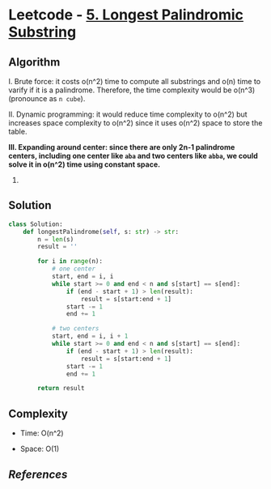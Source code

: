 # Leetcode - [5. Longest Palindromic Substring](https://leetcode.com/problems/longest-palindromic-substring/)

## Algorithm

I. Brute force: it costs o(n^2) time to compute all substrings and o(n) time to varify if it is a palindrome. Therefore, the time complexity would be o(n^3) (pronounce as `n cube`).

II. Dynamic programming: it would reduce time complexity to o(n^2) but increases space complexity to o(n^2) since it uses o(n^2) space to store the table.

**III. Expanding around center: since there are only 2n-1 palindrome centers, including one center like `aba` and two centers like `abba`, we could solve it in o(n^2) time using constant space.**

1.

## Solution

```python
class Solution:
    def longestPalindrome(self, s: str) -> str:
        n = len(s)
        result = ''

        for i in range(n):
            # one center
            start, end = i, i
            while start >= 0 and end < n and s[start] == s[end]:
                if (end - start + 1) > len(result):
                    result = s[start:end + 1]
                start -= 1
                end += 1

            # two centers
            start, end = i, i + 1
            while start >= 0 and end < n and s[start] == s[end]:
                if (end - start + 1) > len(result):
                    result = s[start:end + 1]
                start -= 1
                end += 1

        return result
```

## Complexity

- Time: O(n^2)

- Space: O(1)

## _**References**_

